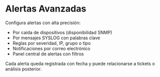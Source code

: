 # Alertas Avanzadas

Configura alertas con alta precisión:

- Por caída de dispositivos (disponibilidad SNMP)
- Por mensajes SYSLOG con palabras clave
- Reglas por severidad, IP, grupo o tipo
- Notificaciones por correo electrónico
- Panel central de alertas con filtros

Cada alerta queda registrada con fecha y puede relacionarse a tickets o análisis posterior.
